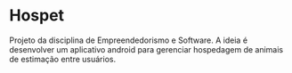 # Hospet
Projeto da disciplina de Empreendedorismo e Software.
A ideia é desenvolver um aplicativo android para gerenciar hospedagem de animais de estimação entre usuários.
